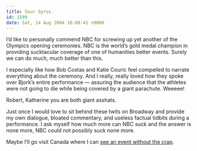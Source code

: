 ```yaml
---
title: Sour Gyros.
id: 1599
date: Sat, 14 Aug 2004 10:08:41 +0000
---
```


I’d like to personally commend <span class="caps">NBC</span> for screwing up yet another of the Olympics opening ceremonies. <span class="caps">NBC</span> is the world’s gold medal champion in providing sucktacular coverage of one of humanities better events. Surely we can do much, much better than this.  

I especially like how Bob Costas and Katie Couric feel compelled to narrate everything about the ceremony. And I really, really loved how they spoke over Bjork’s entire performance — assuring the audience that the athletes were not going to die while being covered by a giant parachute. Weeeee!  

Robert, Katherine you are both giant asshats.  

Just once I would love to sit behind these twits on Broadway and provide my own dialogue, bloated commentary, and useless factual tidbits during a performance. I ask myself how much more can <span class="caps">NBC</span> suck and the answer is none more, <span class="caps">NBC</span> could not possibly suck none more.  

Maybe I’ll go visit Canada where I can [see an event without the crap](http://www.slate.com/id/2105148/).





